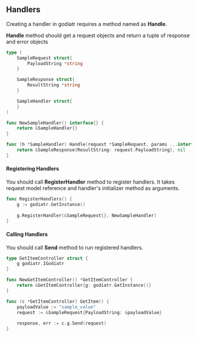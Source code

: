 ## Handlers
Creating a handler in godiatr requires a method named as **Handle**. 

**Handle** method should get a request objects and return a tuple of response and error objects 

```go
type (
	SampleRequest struct{
		PayloadString *string
	}

	SampleResponse struct{
		ResultString *string
	}

	SampleHandler struct{
	}
)

func NewSampleHandler() interface{} {
	return &SampleHandler{}
}

func (h *SampleHandler) Handle(request *SampleRequest, params ...interface{}) (*SampleResponse, error){
	return &SampleResponse{ResultString: request.PayloadString}, nil
}
```

#### Registering Handlers

You should call **RegisterHandler** method to register handlers. It takes request model reference
and handler's initializer method as arguments.

```go
func RegisterHandlers() {
    g := godiatr.GetInstance()
    
    g.RegisterHandler(&SampleRequest{}, NewSampleHandler)
}
```

#### Calling Handlers 

You should call **Send** method to run registered handlers. 

```go
type GetItemController struct {
    g godiatr.IGodiatr
}

func NewGetItemController() *GetItemController {
    return &GetItemController{g: godiatr.GetInstance()}
}

func (c *GetItemController) GetItem() {
    payloadValue := "sample_value"
    request := &SampleRequest{PayloadString: &payloadValue}
    
    response, err := c.g.Send(request)
}
```